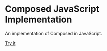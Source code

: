 Composed JavaScript Implementation
========

An implementation of Composed in JavaScript.

[Try it](http://philTornquist.github.io/Composed)
